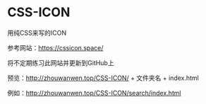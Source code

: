 # CSS-ICON

用纯CSS来写的ICON

参考网站：https://cssicon.space/

将不定期练习此网站并更新到GitHub上

预览：http://zhouwanwen.top/CSS-ICON/   +   文件夹名    +   index.html

例如：http://zhouwanwen.top/CSS-ICON/search/index.html